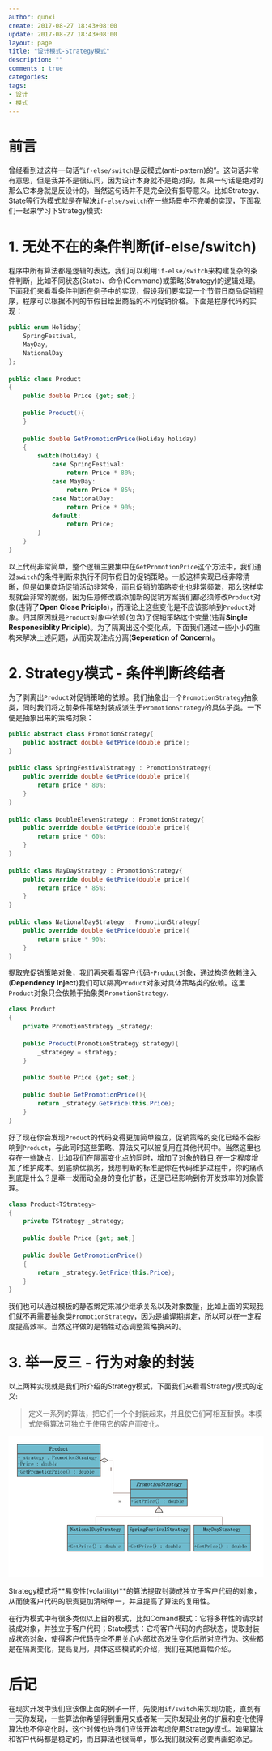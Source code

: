```yaml
---
author: qunxi
create: 2017-08-27 18:43+08:00
update: 2017-08-27 18:43+08:00
layout: page
title: "设计模式-Strategy模式"
description: ""
comments : true
categories:
tags:
- 设计
- 模式
---
```

# 前言

曾经看到过这样一句话“`if-else/switch`是反模式(anti-pattern)的”。这句话非常有意思，但是我并不是很认同，因为设计本身就不是绝对的，如果一句话是绝对的那么它本身就是反设计的。当然这句话并不是完全没有指导意义。比如Strategy、State等行为模式就是在解决`if-else/switch`在一些场景中不完美的实现，下面我们一起来学习下Strategy模式:
<!--more-->

# 1. 无处不在的条件判断(if-else/switch)

程序中所有算法都是逻辑的表达，我们可以利用`if-else/switch`来构建复杂的条件判断，比如不同状态(State)、命令(Command)或策略(Strategy)的逻辑处理。下面我们来看看条件判断在例子中的实现，假设我们要实现一个节假日商品促销程序，程序可以根据不同的节假日给出商品的不同促销价格。下面是程序代码的实现：

```C#
public enum Holiday{
    SpringFestival,
    MayDay,
    NationalDay
};

public class Product
{
    public double Price {get; set;}

    public Product(){
    }

    public double GetPromotionPrice(Holiday holiday)
    {
        switch(holiday) {
            case SpringFestival:
                return Price * 80%;
            case MayDay:
                return Price * 85%;
            case NationalDay:
                return Price * 90%;
            default:
                return Price;
        }
    }
}
```

以上代码非常简单，整个逻辑主要集中在`GetPromotionPrice`这个方法中，我们通过`switch`的条件判断来执行不同节假日的促销策略。一般这样实现已经非常清晰，但是如果商场促销活动非常多，而且促销的策略变化也非常频繁，那么这样实现就会非常的脆弱，因为任意修改或添加新的促销方案我们都必须修改`Product`对象(违背了**Open Close Priciple**)，而理论上这些变化是不应该影响到`Product`对象。归其原因就是`Product`对象中依赖(包含)了促销策略这个变量(违背**Single Responesiblity Priciple**)。为了隔离出这个变化点，下面我们通过一些小小的重构来解决上述问题，从而实现注点分离(**Seperation of Concern**)。

# 2. Strategy模式 - 条件判断终结者

为了剥离出`Product`对促销策略的依赖。我们抽象出一个`PromotionStrategy`抽象类，同时我们将之前条件策略封装成派生于`PromotionStrategy`的具体子类。一下便是抽象出来的策略对象：

```C#
public abstract class PromotionStrategy{
    public abstract double GetPrice(double price);
}

public class SpringFestivalStrategy : PromotionStrategy{
    public override double GetPrice(double price){
        return price * 80%;
    }
}

public class DoubleElevenStrategy : PromotionStrategy{
    public override double GetPrice(double price){
        return price * 60%;
    }
}

public class MayDayStrategy : PromotionStrategy{
    public override double GetPrice(double price){
        return price * 85%;
    }
}

public class NationalDayStrategy : PromotionStrategy{
    public override double GetPrice(double price){
        return price * 90%;
    }
}
```

提取完促销策略对象，我们再来看看客户代码-`Product`对象，通过构造依赖注入(**Dependency Inject**)我们可以隔离`Product`对象对具体策略类的依赖。这里`Product`对象只会依赖于抽象类`PromotionStrategy`.

```C#
class Product
{
    private PromotionStrategy _strategy;

    public Product(PromotionStrategy strategy){
        _strategey = strategy;
    }

    public double Price {get; set;}

    public double GetPromotionPrice(){
        return _strategy.GetPrice(this.Price);
    }
}
```

好了现在你会发现`Product`的代码变得更加简单独立，促销策略的变化已经不会影响到`Product`，与此同时这些策略、算法又可以被复用在其他代码中。当然这里也存在一些缺点，比如我们在隔离变化点的同时，增加了对象的数目,在一定程度增加了维护成本。到底孰优孰劣，我想判断的标准是你在代码维护过程中，你的痛点到底是什么？是牵一发而动全身的变化扩散，还是已经影响到你开发效率的对象管理。

```C#
class Product<TStrategy>
{
    private TStrategy _strategy;

    public double Price {get; set;}

    public double GetPromotionPrice()
    {
        return _strategy.GetPrice(this.Price);
    }
}
```
我们也可以通过模板的静态绑定来减少继承关系以及对象数量，比如上面的实现我们就不再需要抽象类`PromotionStrategy`，因为是编译期绑定，所以可以在一定程度提高效率。当然这样做的是牺牲动态调整策略换来的。

# 3. 举一反三 - 行为对象的封装

以上两种实现就是我们所介绍的Strategy模式，下面我们来看看Strategy模式的定义:

> 定义一系列的算法，把它们一个个封装起来，并且使它们可相互替换。本模式使得算法可独立于使用它的客户而变化。

![strategy pattern](/post-images/2017_10_20_strategy_pattern.PNG)

Strategy模式将**易变性(volatility)**的算法提取封装成独立于客户代码的对象，从而使客户代码的职责更加清晰单一，并且提高了算法的复用性。

在行为模式中有很多类似以上目的模式，比如Comand模式：它将多样性的请求封装成对象，并独立于客户代码；State模式：它将客户代码的内部状态，提取封装成状态对象，使得客户代码完全不用关心内部状态发生变化后所对应行为。这些都是在隔离变化，提高复用。具体这些模式的介绍，我们在其他篇幅介绍。

# 后记

在现实开发中我们应该像上面的例子一样，先使用`if/switch`来实现功能，直到有一天你发现，一些算法你希望得到重用又或者某一天你发现业务的扩展和变化使得算法也不停变化时，这个时候也许我们应该开始考虑使用Strategy模式。如果算法和客户代码都是稳定的，而且算法也很简单，那么我们就没有必要再画蛇添足。